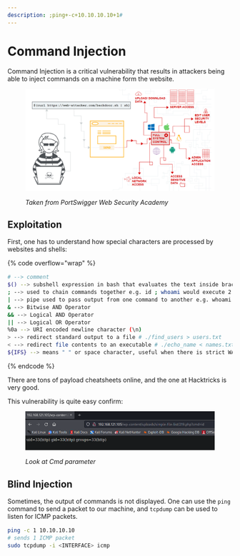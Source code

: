 ```yaml
---
description: ;ping+-c+10.10.10.10+1#
---
```


# Command Injection

Command Injection is a critical vulnerability that results in attackers being able to inject commands on a machine form the website. 

<figure><img src="../.gitbook/assets/image (807).png" alt=""><figcaption><p><em>Taken from PortSwigger Web Security Academy</em></p></figcaption></figure>

## Exploitation

First, one has to understand how special characters are processed by websites and shells:

{% code overflow="wrap" %}
```bash
# --> comment
$() --> subshell expression in bash that evaluates the text inside bracket as commands 
; --> used to chain commands together e.g. id ; whoami would execute 2 commands at once
| --> pipe used to pass output from one command to another e.g. whoami | echo
& --> Bitwise AND Operator
&& --> Logical AND Operator
|| --> Logical OR Operator
%0a --> URI encoded newline character (\n)
> --> redirect standard output to a file # ./find_users > users.txt
< --> redirect file contents to an executable # ./echo_name < names.txt
${IFS} --> means " " or space character, useful when there is strict WAF checking
```
{% endcode %}

There are tons of payload cheatsheets online, and the one at Hacktricks is very good. 

This vulnerability is quite easy confirm:

<figure><img src="../.gitbook/assets/image (3767).png" alt=""><figcaption><p><em>Look at Cmd parameter</em></p></figcaption></figure>

## Blind Injection

Sometimes, the output of commands is not displayed. One can use the `ping` command to send a packet to our machine, and `tcpdump` can be used to listen for ICMP packets.

```bash
ping -c 1 10.10.10.10
# sends 1 ICMP packet
sudo tcpdump -i <INTERFACE> icmp
```